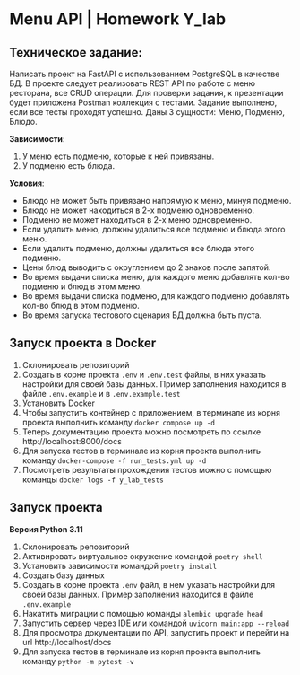 # Menu API | Homework Y_lab 

## Техническое задание:

Написать проект на FastAPI с использованием PostgreSQL в качестве БД. В проекте следует реализовать REST API по работе с меню ресторана, все CRUD операции. Для проверки задания, к презентации будет приложена Postman коллекция с тестами. Задание выполнено, если все тесты проходят успешно. Даны 3 сущности: Меню, Подменю, Блюдо.

__Зависимости__:

1. У меню есть подменю, которые к ней привязаны.
2. У подменю есть блюда.

__Условия__:

* Блюдо не может быть привязано напрямую к меню, минуя подменю.
* Блюдо не может находиться в 2-х подменю одновременно.
* Подменю не может находиться в 2-х меню одновременно.
* Если удалить меню, должны удалиться все подменю и блюда этого меню.
* Если удалить подменю, должны удалиться все блюда этого подменю.
* Цены блюд выводить с округлением до 2 знаков после запятой.
* Во время выдачи списка меню, для каждого меню добавлять кол-во подменю и блюд в этом меню.
* Во время выдачи списка подменю, для каждого подменю добавлять кол-во блюд в этом подменю.
* Во время запуска тестового сценария БД должна быть пуста.

## Запуск проекта в Docker
1. Склонировать репозиторий
2. Создать в корне проекта `.env` и `.env.test` файлы, в них указать настройки для своей базы данных. Пример заполнения находится в файле `.env.example` и в `.env.example.test`
3. Установить Docker
4. Чтобы запустить контейнер с приложением, в терминале из корня проекта выполнить команду `docker compose up -d`
5. Теперь документацию проекта можно посмотреть по ссылке http://localhost:8000/docs
6. Для запуска тестов в терминале из корня проекта выполнить команду `docker-compose -f run_tests.yml up -d`
7. Посмотреть результаты прохождения тестов можно с помощью команды `docker logs -f y_lab_tests`



## Запуск проекта

__Версия Python 3.11__
1. Склонировать репозиторий
2. Активировать виртуальное окружение командой `poetry shell`
3. Установить зависимости командой `poetry install`
4. Создать базу данных
4. Создать в корне проекта `.env` файл, в нем указать настройки для своей базы данных. Пример заполнения находится в файле `.env.example`
5. Накатить миграции с помощью команды `alembic upgrade head`
5. Запустить сервер через IDE или командой `uvicorn main:app --reload`
6. Для просмотра документации по API, запустить проект и перейти на url http://localhost/docs
7. Для запуска тестов в терминале из корня проекта выполнить команду `python -m pytest -v`